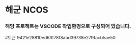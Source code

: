 # 해군 NCOS 
### 해당 프로젝트는 VSCODE 작업환경으로 구성되어 있습니다.











#토큰
9421e28810ed63f78f8abd39738e279facb5ae50
